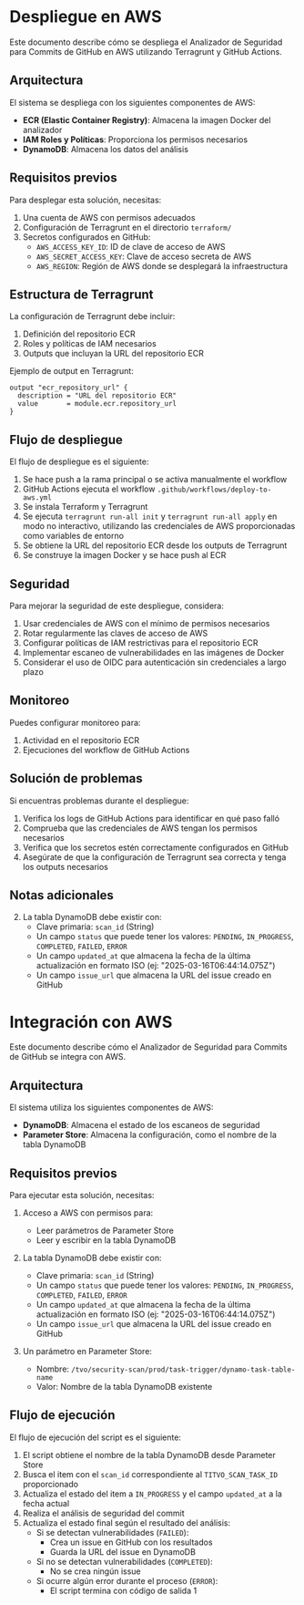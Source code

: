 # Despliegue en AWS

Este documento describe cómo se despliega el Analizador de Seguridad para Commits de GitHub en AWS utilizando Terragrunt y GitHub Actions.

## Arquitectura

El sistema se despliega con los siguientes componentes de AWS:

- **ECR (Elastic Container Registry)**: Almacena la imagen Docker del analizador
- **IAM Roles y Políticas**: Proporciona los permisos necesarios
- **DynamoDB**: Almacena los datos del análisis

## Requisitos previos

Para desplegar esta solución, necesitas:

1. Una cuenta de AWS con permisos adecuados
2. Configuración de Terragrunt en el directorio `terraform/`
3. Secretos configurados en GitHub:
   - `AWS_ACCESS_KEY_ID`: ID de clave de acceso de AWS
   - `AWS_SECRET_ACCESS_KEY`: Clave de acceso secreta de AWS
   - `AWS_REGION`: Región de AWS donde se desplegará la infraestructura

## Estructura de Terragrunt

La configuración de Terragrunt debe incluir:

1. Definición del repositorio ECR
2. Roles y políticas de IAM necesarios
3. Outputs que incluyan la URL del repositorio ECR

Ejemplo de output en Terragrunt:

```hcl
output "ecr_repository_url" {
  description = "URL del repositorio ECR"
  value       = module.ecr.repository_url
}
```

## Flujo de despliegue

El flujo de despliegue es el siguiente:

1. Se hace push a la rama principal o se activa manualmente el workflow
2. GitHub Actions ejecuta el workflow `.github/workflows/deploy-to-aws.yml`
3. Se instala Terraform y Terragrunt
4. Se ejecuta `terragrunt run-all init` y `terragrunt run-all apply` en modo no interactivo, utilizando las credenciales de AWS proporcionadas como variables de entorno
5. Se obtiene la URL del repositorio ECR desde los outputs de Terragrunt
6. Se construye la imagen Docker y se hace push al ECR

## Seguridad

Para mejorar la seguridad de este despliegue, considera:

1. Usar credenciales de AWS con el mínimo de permisos necesarios
2. Rotar regularmente las claves de acceso de AWS
3. Configurar políticas de IAM restrictivas para el repositorio ECR
4. Implementar escaneo de vulnerabilidades en las imágenes de Docker
5. Considerar el uso de OIDC para autenticación sin credenciales a largo plazo

## Monitoreo

Puedes configurar monitoreo para:

1. Actividad en el repositorio ECR
2. Ejecuciones del workflow de GitHub Actions

## Solución de problemas

Si encuentras problemas durante el despliegue:

1. Verifica los logs de GitHub Actions para identificar en qué paso falló
2. Comprueba que las credenciales de AWS tengan los permisos necesarios
3. Verifica que los secretos estén correctamente configurados en GitHub
4. Asegúrate de que la configuración de Terragrunt sea correcta y tenga los outputs necesarios

## Notas adicionales

2. La tabla DynamoDB debe existir con:
   - Clave primaria: `scan_id` (String)
   - Un campo `status` que puede tener los valores: `PENDING`, `IN_PROGRESS`, `COMPLETED`, `FAILED`, `ERROR`
   - Un campo `updated_at` que almacena la fecha de la última actualización en formato ISO (ej: "2025-03-16T06:44:14.075Z")
   - Un campo `issue_url` que almacena la URL del issue creado en GitHub

# Integración con AWS

Este documento describe cómo el Analizador de Seguridad para Commits de GitHub se integra con AWS.

## Arquitectura

El sistema utiliza los siguientes componentes de AWS:

- **DynamoDB**: Almacena el estado de los escaneos de seguridad
- **Parameter Store**: Almacena la configuración, como el nombre de la tabla DynamoDB

## Requisitos previos

Para ejecutar esta solución, necesitas:

1. Acceso a AWS con permisos para:
   - Leer parámetros de Parameter Store
   - Leer y escribir en la tabla DynamoDB

2. La tabla DynamoDB debe existir con:
   - Clave primaria: `scan_id` (String)
   - Un campo `status` que puede tener los valores: `PENDING`, `IN_PROGRESS`, `COMPLETED`, `FAILED`, `ERROR`
   - Un campo `updated_at` que almacena la fecha de la última actualización en formato ISO (ej: "2025-03-16T06:44:14.075Z")
   - Un campo `issue_url` que almacena la URL del issue creado en GitHub

3. Un parámetro en Parameter Store:
   - Nombre: `/tvo/security-scan/prod/task-trigger/dynamo-task-table-name`
   - Valor: Nombre de la tabla DynamoDB existente

## Flujo de ejecución

El flujo de ejecución del script es el siguiente:

1. El script obtiene el nombre de la tabla DynamoDB desde Parameter Store
2. Busca el item con el `scan_id` correspondiente al `TITVO_SCAN_TASK_ID` proporcionado
3. Actualiza el estado del item a `IN_PROGRESS` y el campo `updated_at` a la fecha actual
4. Realiza el análisis de seguridad del commit
5. Actualiza el estado final según el resultado del análisis:
   - Si se detectan vulnerabilidades (`FAILED`):
     - Crea un issue en GitHub con los resultados
     - Guarda la URL del issue en DynamoDB
   - Si no se detectan vulnerabilidades (`COMPLETED`):
     - No se crea ningún issue
   - Si ocurre algún error durante el proceso (`ERROR`):
     - El script termina con código de salida 1 